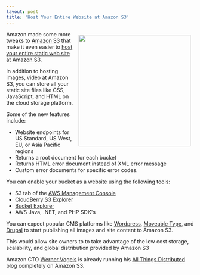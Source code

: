 ```yaml
---
layout: post
title: 'Host Your Entire Website at Amazon S3'
---
```

<a href="http://www.allthingsdistributed.com/" target="_blank"><img style="padding: 10px;" src="http://kinlane-productions.s3.amazonaws.com/amazon/Run-Website-On-Amazon-S3.png" alt="" width="300" align="right" /></a>Amazon made some more tweaks to <a href="http://aws.amazon.com/s3/" target="_blank">Amazon S3</a> that make it even easier to <a href="http://aws.typepad.com/aws/2011/02/host-your-static-website-on-amazon-s3.html" target="_blank">host your entire static web site at Amazon S3</a>.<p></p>
In addition to hosting images, video at Amazon S3, you can store all your static site files like CSS, JavaScript, and HTML on the cloud storage platform.<p></p>
Some of the new features include:
<ul class="mainlist">
	<li>Website endpoints for US Standard, US West, EU, or Asia Pacific regions</li>
	<li>Returns a root document for each bucket</li>
	<li>Returns HTML error document instead of XML error message</li>
	<li>Custom error documents for specific error codes.</li>
</ul>
You can enable your bucket as a website using the following tools:
<ul class="mainlist">
	<li>S3 tab of the <a href="http://aws.amazon.com/console/" target="_blank">AWS Management Console</a></li>
	<li><a href="http://cloudberrylab.com/?page=cloudberry-explorer-amazon-s3" target="_blank">CloudBerry S3 Explorer</a></li>
	<li><a href="http://www.bucketexplorer.com/" target="_blank">Bucket Explorer</a></li>
	<li>AWS Java, .NET, and PHP SDK's</li>
</ul>
You can expect popular CMS platforms like <a href="http://wordpress.org/" target="_blank">Wordpress</a>, <a href="http://www.movabletype.org/" target="_blank">Moveable Type</a>, and <a href="http://drupal.org/" target="_blank">Drupal</a> to start publishing all images and site content to Amazon S3.<p></p>
This would allow site owners to to take advantage of the low cost storage, scalability, and global distribution provided by Amazon S3<p></p>
Amazon CTO <a class="zem_slink" title="Werner Vogels" rel="homepage" href="http://www.allthingsdistributed.com">Werner Vogels</a> is already running his <a href="http://www.allthingsdistributed.com/" target="_blank">All Things Distributed</a> blog completely on Amazon S3.
